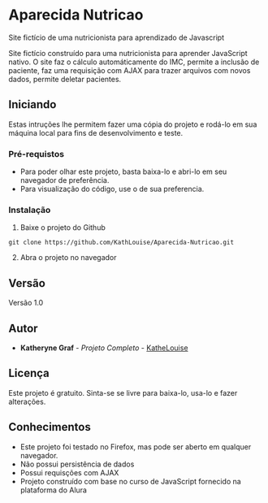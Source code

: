 # Aparecida Nutricao
Site fictício de uma nutricionista para aprendizado de Javascript

Site fictício construído para uma nutricionista para aprender JavaScript nativo. O site faz o cálculo automáticamente do IMC, permite a inclusão de paciente, faz uma requisição com AJAX para trazer arquivos com novos dados, permite deletar pacientes.

## Iniciando

Estas intruções lhe permitem fazer uma cópia do projeto e rodá-lo em sua máquina local para fins de desenvolvimento e teste. 

### Pré-requistos

* Para poder olhar este projeto, basta baixa-lo e abri-lo em seu navegador de preferência. 
* Para visualização do código, use o de sua preferencia.

### Instalação

 1. Baixe o projeto do Github
 
 ```
 git clone https://github.com/KathLouise/Aparecida-Nutricao.git
 ```
 2. Abra o projeto no navegador

## Versão

Versão 1.0

## Autor

* **Katheryne Graf** - *Projeto Completo* - [KatheLouise](https://github.com/KathLouise)

## Licença

Este projeto é gratuito. 
Sinta-se se livre para baixa-lo, usa-lo e fazer alterações.

## Conhecimentos

* Este projeto foi testado no Firefox, mas pode ser aberto em qualquer navegador.
* Não possui persistência de dados
* Possui requisções com AJAX
* Projeto construído com base no curso de JavaScript fornecido na plataforma do Alura
